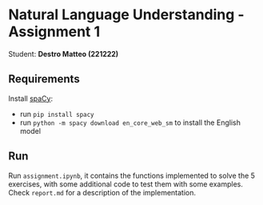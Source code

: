 # Natural Language Understanding - Assignment 1 
Student: **Destro Matteo (221222)**

## Requirements
Install [spaCy](https://spacy.io/):
- run `pip install spacy`
- run `python -m spacy download en_core_web_sm` to install the English model

## Run
Run `assignment.ipynb`, it contains the functions implemented to solve the 5 exercises, with some additional code to test them with some examples. Check `report.md` for a description of the implementation.

